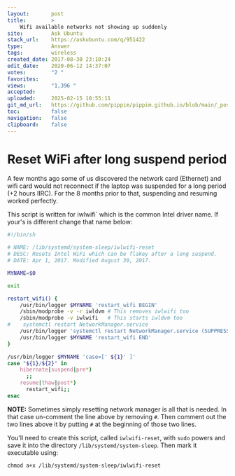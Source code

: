```yaml
---
layout:       post
title:        >
    Wifi available networks not showing up suddenly
site:         Ask Ubuntu
stack_url:    https://askubuntu.com/q/951422
type:         Answer
tags:         wireless
created_date: 2017-08-30 23:10:24
edit_date:    2020-06-12 14:37:07
votes:        "2 "
favorites:    
views:        "1,396 "
accepted:     
uploaded:     2025-02-15 10:55:11
git_md_url:   https://github.com/pippim/pippim.github.io/blob/main/_posts/2017/2017-08-30-Wifi-available-networks-not-showing-up-suddenly.md
toc:          false
navigation:   false
clipboard:    false
---
```


# Reset WiFi after long suspend period

A few months ago some of us discovered the network card (Ethernet) and wifi card would not reconnect if the laptop was suspended for a long period (+2 hours IIRC). For the 8 months prior to that, suspending and resuming worked perfectly.

This script is written for iwlwifi` which is the common Intel driver name. If your's is different change that name below:

``` sh
#!/bin/sh

# NAME: /lib/systemd/system-sleep/iwlwifi-reset
# DESC: Resets Intel WiFi which can be flakey after a long suspend.
# DATE: Apr 1, 2017. Modified August 30, 2017.

MYNAME=$0

exit

restart_wifi() {
    /usr/bin/logger $MYNAME 'restart_wifi BEGIN'
    /sbin/modprobe -v -r iwldvm # This removes iwlwifi too
    /sbin/modprobe -v iwlwifi   # This starts iwldvm too
#    systemctl restart NetworkManager.service
    /usr/bin/logger 'systemctl restart NetworkManager.service (SUPPRESSED)'
    /usr/bin/logger $MYNAME 'restart_wifi END'
}

/usr/bin/logger $MYNAME 'case=[' ${1}' ]'
case "${1}/${2}" in
    hibernate|suspend|pre*)
      ;;
    resume|thaw|post*)
      restart_wifi;;
esac
```

**NOTE:** Sometimes simply resetting network manager is all that is needed. In that case un-comment the line above by removing `#`. Then comment out the two lines above it by putting `#` at the beginning of those two lines.

You'll need to create this script, called `iwlwifi-reset`, with `sudo` powers and save it into the directory `/lib/systemd/system-sleep`.  Then mark it executable using:

``` 
chmod a+x /lib/systemd/system-sleep/iwlwifi-reset
```

